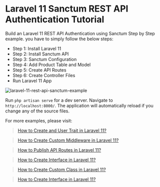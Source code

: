# Laravel 11 Sanctum REST API Authentication Tutorial

  Build an Laravel 11 REST API Authentication using Sanctum Step by Step example. you have to simply follow the below steps:
  - Step 1: Install Laravel 11
  - Step 2: Install Sanctum API
  - Step 3: Sanctum Configuration
  - Step 4: Add Product Table and Model
  - Step 5: Create API Routes
  - Step 6: Create Controller Files
  - Run Laravel 11 App

![laravel-11-rest-api-sanctum-example](https://www.itsolutionstuff.com/upload/laravel-11-sanctum-api.png)

 Run `php artisan serve` for a dev server. Navigate to `http://localhost:8000/`. The application will automatically reload if you change any of the source files.


For more examples, please visit:
> [How to Create and User Trait in Laravel 11?](https://www.itsolutionstuff.com/post/how-to-create-and-use-trait-in-laravel-11example.html)

> [How to Create Custom Middleware in Laravel 11?](https://www.itsolutionstuff.com/post/how-to-create-custom-middleware-in-laravel-11example.html)

> [How to Publish API Routes in Laravel 11?](https://www.itsolutionstuff.com/post/how-to-publish-api-route-file-in-laravel-11example.html)

> [How to Create Interface in Laravel 11?](https://www.itsolutionstuff.com/post/how-to-create-interface-in-laravel-11example.html)

> [How to Create Custom Class in Laravel 11?](https://www.itsolutionstuff.com/post/how-to-create-custom-class-in-laravel-11example.html)

> [How to Create Interface in Laravel 11?](https://www.itsolutionstuff.com/post/how-to-create-interface-in-laravel-11example.html)
